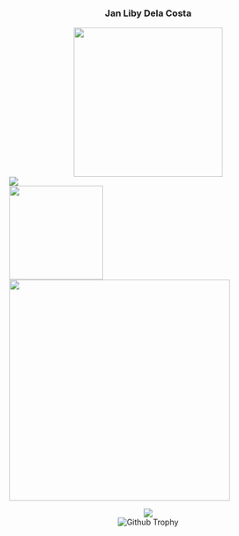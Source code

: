 
 <div align="center">
 <h3>Jan Liby Dela Costa</h3>

  <img src="https://c.tenor.com/aF0ipAtOk9cAAAAC/spy-x-family-anya.gif" width="270"/>

 <div style="display:flex;">
 <img src="https://komarev.com/ghpvc/?username=libyzxy0" />
  
 </div>
 </a>
 </div>
 
<img align="center" height="170px" src="https://github-readme-stats.vercel.app/api?username=libyzxy0&?count_private=true&show_icons=true&theme=tokyonight" />

<img align="center" src="https://github-readme-stats.vercel.app/api/top-langs/?username=libyzxy0&theme=dark&layout=compact" width="400px" />
</p>

<div align="center">
<img src="https://github-readme-streak-stats.herokuapp.com/?user=libyzxy0&theme=dark" />
 </div>

  <div align="center">
<img alt="Github Trophy" src="https://github-profile-trophy.vercel.app/?username=mrepol742&theme=gruvbox">
</div>
